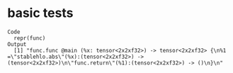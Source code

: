 # basic tests

    Code
      repr(func)
    Output
      [1] "func.func @main (%x: tensor<2x2xf32>) -> tensor<2x2xf32> {\n%1 =\"stablehlo.abs\"(%x):(tensor<2x2xf32>) -> (tensor<2x2xf32>)\n\"func.return\"(%1):(tensor<2x2xf32>) -> ()\n}\n"

